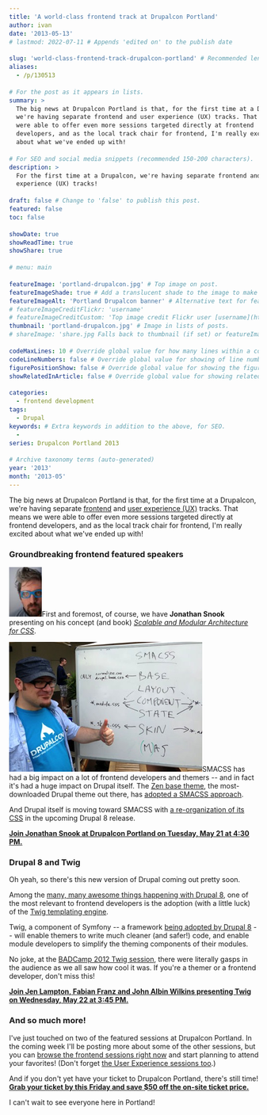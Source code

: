```yaml
---
title: 'A world-class frontend track at Drupalcon Portland'
author: ivan
date: '2013-05-13'
# lastmod: 2022-07-11 # Appends 'edited on' to the publish date

slug: 'world-class-frontend-track-drupalcon-portland' # Recommended length is 3 to 5 words.
aliases:
  - /p/130513

# For the post as it appears in lists.
summary: >
  The big news at Drupalcon Portland is that, for the first time at a Drupalcon,
  we're having separate frontend and user experience (UX) tracks. That means we
  were able to offer even more sessions targeted directly at frontend
  developers, and as the local track chair for frontend, I'm really excited
  about what we've ended up with!

# For SEO and social media snippets (recommended 150-200 characters).
description: >
  For the first time at a Drupalcon, we're having separate frontend and user
  experience (UX) tracks!

draft: false # Change to 'false' to publish this post.
featured: false
toc: false

showDate: true
showReadTime: true
showShare: true

# menu: main

featureImage: 'portland-drupalcon.jpg' # Top image on post.
featureImageShade: true # Add a translucent shade to the image to make overlaid text easier to read.
featureImageAlt: 'Portland Drupalcon banner' # Alternative text for featured image.
# featureImageCreditFlickr: 'username'
# featureImageCreditCustom: 'Top image credit Flickr user [username](https://www.flickr.com/photos/username).'
thumbnail: 'portland-drupalcon.jpg' # Image in lists of posts.
# shareImage: 'share.jpg Falls back to thumbnail (if set) or featureImage.

codeMaxLines: 10 # Override global value for how many lines within a code block before auto-collapsing.
codeLineNumbers: false # Override global value for showing of line numbers within code block.
figurePositionShow: false # Override global value for showing the figure label.
showRelatedInArticle: false # Override global value for showing related posts in this series at the end of the content.

categories:
  - frontend development
tags:
  - Drupal
keywords: # Extra keywords in addition to the above, for SEO.
  -
series: Drupalcon Portland 2013

# Archive taxonomy terms (auto-generated)
year: '2013'
month: '2013-05'
---
```


The big news at Drupalcon Portland is that, for the first time at a Drupalcon,
we're having separate
[frontend](https://portland2013.drupal.org/program/tracks/#frontend) and
[user experience (UX)](https://portland2013.drupal.org/program/tracks/#UX)
tracks. That means we were able to offer even more sessions targeted directly at
frontend developers, and as the local track chair for frontend, I'm really
excited about what we've ended up with!

### Groundbreaking frontend featured speakers

![Jonathan Snook ::legacy-float-l](jonathansnook.jpg ' ')First and foremost, of
course, we have **Jonathan Snook** presenting on his concept (and book)
[_Scalable and Modular Architecture for CSS_](http://smacss.com/).

![MortenDK at Drupalcon Sydney ::legacy-float-r](MASS-mortendk-crop.jpg)SMACSS
has had a big impact on a lot of frontend developers and themers -- and in fact
it's had a huge impact on Drupal itself. The
[Zen base theme](https://www.drupal.org/project/zen), the most-downloaded Drupal
theme out there, has
[adopted a SMACSS approach](https://www.drupal.org/node/1931746).

And Drupal itself is moving toward SMACSS with
[a re-organization of its CSS](https://www.drupal.org/node/1921610#comment-7096746)
in the upcoming Drupal 8 release.

[**Join Jonathan Snook at Drupalcon Portland on Tuesday, May 21 at 4:30 PM.**](https://portland2013.drupal.org/session/scalable-and-modular-architecture-css.html)

### Drupal 8 and Twig

Oh yeah, so there's this new version of Drupal coming out pretty soon.

Among the
[many, many awesome things happening with Drupal 8](https://groups.drupal.org/drupal-initiatives),
one of the most relevant to frontend developers is the adoption (with a little
luck) of the [Twig templating engine](https://twig.symfony.com/).

Twig, a component of Symfony -- a framework
[being adopted by Drupal 8](https://symfony.com/blog/symfony2-meets-drupal-8) --
will enable themers to write much cleaner (and safer!) code, and enable module
developers to simplify the theming components of their modules.

No joke, at the
[BADCamp 2012 Twig session](https://web.archive.org/web/20150822122025/http://2012.badcamp.net:80/program/sessions/new-theme-layer-drupal-8),
there were literally gasps in the audience as we all saw how cool it was. If
you're a themer or a frontend developer, don't miss this!

[**Join Jen Lampton, Fabian Franz and John Albin Wilkins presenting Twig on Wednesday, May 22 at 3:45 PM.**](https://portland2013.drupal.org/session/using-twig-new-template-engine-drupal-8.html)

### And so much more!

I've just touched on two of the featured sessions at Drupalcon Portland. In the
coming week I'll be posting more about some of the other sessions, but you can
[browse the frontend sessions right now](https://portland2013.drupal.org/program/sessions.html)
and start planning to attend your favorites! (Don't forget
[the User Experience sessions too](https://portland2013.drupal.org/program/sessions.html).)

And if you don't yet have your ticket to Drupalcon Portland, there's still time!
[**Grab your ticket by this Friday and save $50 off the on-site ticket price.**](https://portland2013.drupal.org/register.html)

I can't wait to see everyone here in Portland!
